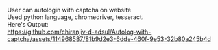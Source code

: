 User can autologin with captcha on website <br>
Used python language, chromedriver, tesseract. <br>
Here's Output: <br>
https://github.com/chiranjiv-d-adsul/Autolog-with-captcha/assets/114968587/81b9d2e3-6dde-460f-9e53-32b80a245b4d

